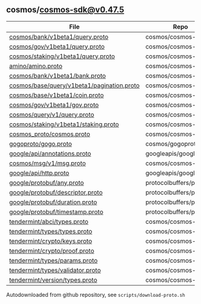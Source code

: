 ## cosmos/cosmos-sdk@v0.47.5
|File|Repo|Commit|Type|Code|
|--|--|--|--|--|
|[cosmos/bank/v1beta1/query.proto](https://raw.githubusercontent.com/cosmos/cosmos-sdk/v0.47.5/proto/cosmos/bank/v1beta1/query.proto)|cosmos/cosmos-sdk|v0.47.5|target|200|
|[cosmos/gov/v1beta1/query.proto](https://raw.githubusercontent.com/cosmos/cosmos-sdk/v0.47.5/proto/cosmos/gov/v1beta1/query.proto)|cosmos/cosmos-sdk|v0.47.5|target|200|
|[cosmos/staking/v1beta1/query.proto](https://raw.githubusercontent.com/cosmos/cosmos-sdk/v0.47.5/proto/cosmos/staking/v1beta1/query.proto)|cosmos/cosmos-sdk|v0.47.5|target|200|
|[amino/amino.proto](https://raw.githubusercontent.com/cosmos/cosmos-sdk/v0.47.5/proto/amino/amino.proto)|cosmos/cosmos-sdk|v0.47.5|dependency|200|
|[cosmos/bank/v1beta1/bank.proto](https://raw.githubusercontent.com/cosmos/cosmos-sdk/v0.47.5/proto/cosmos/bank/v1beta1/bank.proto)|cosmos/cosmos-sdk|v0.47.5|dependency|200|
|[cosmos/base/query/v1beta1/pagination.proto](https://raw.githubusercontent.com/cosmos/cosmos-sdk/v0.47.5/proto/cosmos/base/query/v1beta1/pagination.proto)|cosmos/cosmos-sdk|v0.47.5|dependency|200|
|[cosmos/base/v1beta1/coin.proto](https://raw.githubusercontent.com/cosmos/cosmos-sdk/v0.47.5/proto/cosmos/base/v1beta1/coin.proto)|cosmos/cosmos-sdk|v0.47.5|dependency|200|
|[cosmos/gov/v1beta1/gov.proto](https://raw.githubusercontent.com/cosmos/cosmos-sdk/v0.47.5/proto/cosmos/gov/v1beta1/gov.proto)|cosmos/cosmos-sdk|v0.47.5|dependency|200|
|[cosmos/query/v1/query.proto](https://raw.githubusercontent.com/cosmos/cosmos-sdk/v0.47.5/proto/cosmos/query/v1/query.proto)|cosmos/cosmos-sdk|v0.47.5|dependency|200|
|[cosmos/staking/v1beta1/staking.proto](https://raw.githubusercontent.com/cosmos/cosmos-sdk/v0.47.5/proto/cosmos/staking/v1beta1/staking.proto)|cosmos/cosmos-sdk|v0.47.5|dependency|200|
|[cosmos_proto/cosmos.proto](https://raw.githubusercontent.com/cosmos/cosmos-proto/3f5f5eb19538f5ff023e88461fb7ca890807f5e1/proto/cosmos_proto/cosmos.proto)|cosmos/cosmos-proto|3f5f5eb19538f5ff023e88461fb7ca890807f5e1|dependency|200|
|[gogoproto/gogo.proto](https://raw.githubusercontent.com/cosmos/gogoproto/c177fc4c5bdd7e216ccfb5c79757c85c7d16edcd/gogoproto/gogo.proto)|cosmos/gogoproto|c177fc4c5bdd7e216ccfb5c79757c85c7d16edcd|dependency|200|
|[google/api/annotations.proto](https://raw.githubusercontent.com/googleapis/googleapis/0be2364c751b0061b458a526df7f00ed0b826231/google/api/annotations.proto)|googleapis/googleapis|0be2364c751b0061b458a526df7f00ed0b826231|dependency|200|
|[cosmos/msg/v1/msg.proto](https://raw.githubusercontent.com/cosmos/cosmos-sdk/v0.47.5/proto/cosmos/msg/v1/msg.proto)|cosmos/cosmos-sdk|v0.47.5|dependency|200|
|[google/api/http.proto](https://raw.githubusercontent.com/googleapis/googleapis/0be2364c751b0061b458a526df7f00ed0b826231/google/api/http.proto)|googleapis/googleapis|0be2364c751b0061b458a526df7f00ed0b826231|dependency|200|
|[google/protobuf/any.proto](https://raw.githubusercontent.com/protocolbuffers/protobuf/a2f92689dac8a7dbea584919c7de52d6a28d66d1/src/google/protobuf/any.proto)|protocolbuffers/protobuf|a2f92689dac8a7dbea584919c7de52d6a28d66d1|dependency|200|
|[google/protobuf/descriptor.proto](https://raw.githubusercontent.com/protocolbuffers/protobuf/a2f92689dac8a7dbea584919c7de52d6a28d66d1/src/google/protobuf/descriptor.proto)|protocolbuffers/protobuf|a2f92689dac8a7dbea584919c7de52d6a28d66d1|dependency|200|
|[google/protobuf/duration.proto](https://raw.githubusercontent.com/protocolbuffers/protobuf/a2f92689dac8a7dbea584919c7de52d6a28d66d1/src/google/protobuf/duration.proto)|protocolbuffers/protobuf|a2f92689dac8a7dbea584919c7de52d6a28d66d1|dependency|200|
|[google/protobuf/timestamp.proto](https://raw.githubusercontent.com/protocolbuffers/protobuf/a2f92689dac8a7dbea584919c7de52d6a28d66d1/src/google/protobuf/timestamp.proto)|protocolbuffers/protobuf|a2f92689dac8a7dbea584919c7de52d6a28d66d1|dependency|200|
|[tendermint/abci/types.proto](https://raw.githubusercontent.com/cosmos/cosmos-sdk/v0.47.5/proto/tendermint/abci/types.proto)|cosmos/cosmos-sdk|v0.47.5|dependency|200|
|[tendermint/types/types.proto](https://raw.githubusercontent.com/cosmos/cosmos-sdk/v0.47.5/proto/tendermint/types/types.proto)|cosmos/cosmos-sdk|v0.47.5|dependency|200|
|[tendermint/crypto/keys.proto](https://raw.githubusercontent.com/cosmos/cosmos-sdk/v0.47.5/proto/tendermint/crypto/keys.proto)|cosmos/cosmos-sdk|v0.47.5|dependency|200|
|[tendermint/crypto/proof.proto](https://raw.githubusercontent.com/cosmos/cosmos-sdk/v0.47.5/proto/tendermint/crypto/proof.proto)|cosmos/cosmos-sdk|v0.47.5|dependency|200|
|[tendermint/types/params.proto](https://raw.githubusercontent.com/cosmos/cosmos-sdk/v0.47.5/proto/tendermint/types/params.proto)|cosmos/cosmos-sdk|v0.47.5|dependency|200|
|[tendermint/types/validator.proto](https://raw.githubusercontent.com/cosmos/cosmos-sdk/v0.47.5/proto/tendermint/types/validator.proto)|cosmos/cosmos-sdk|v0.47.5|dependency|200|
|[tendermint/version/types.proto](https://raw.githubusercontent.com/cosmos/cosmos-sdk/v0.47.5/proto/tendermint/version/types.proto)|cosmos/cosmos-sdk|v0.47.5|dependency|200|

Autodownloaded from github repository, see `scripts/download-proto.sh`

